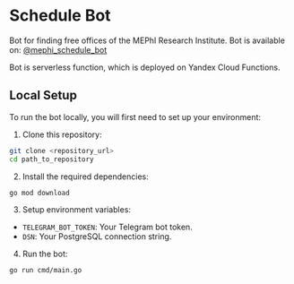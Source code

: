 # Schedule Bot
Bot for finding free offices of the MEPhI Research Institute.
Bot is available on: [@mephi_schedule_bot](https://t.me/mephi_checker_bot)

Bot is serverless function, which is deployed on Yandex Cloud Functions.

## Local Setup

To run the bot locally, you will first need to set up your environment:

1. Clone this repository:

```bash
git clone <repository_url>
cd path_to_repository
```

2. Install the required dependencies:

```bash
go mod download
```

3. Setup environment variables:

- `TELEGRAM_BOT_TOKEN`: Your Telegram bot token.
- `DSN`: Your PostgreSQL connection string.

4. Run the bot:

```bash
go run cmd/main.go
```